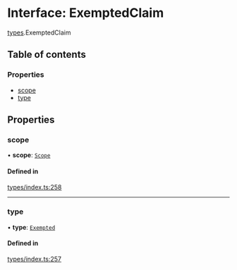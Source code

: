 # Interface: ExemptedClaim

[types](../wiki/types).ExemptedClaim

## Table of contents

### Properties

- [scope](../wiki/types.ExemptedClaim#scope)
- [type](../wiki/types.ExemptedClaim#type)

## Properties

### scope

• **scope**: [`Scope`](../wiki/types.Scope)

#### Defined in

[types/index.ts:258](https://github.com/PolymeshAssociation/polymesh-sdk/blob/2d3ac2ae/src/types/index.ts#L258)

___

### type

• **type**: [`Exempted`](../wiki/types.ClaimType#exempted)

#### Defined in

[types/index.ts:257](https://github.com/PolymeshAssociation/polymesh-sdk/blob/2d3ac2ae/src/types/index.ts#L257)
